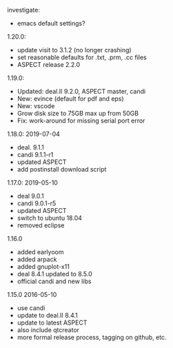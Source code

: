 investigate:
 - emacs default settings?

1.20.0:
- update visit to 3.1.2 (no longer crashing)
- set reasonable defaults for .txt, .prm, .cc files
- ASPECT release 2.2.0

1.19.0:
  - Updated: deal.II 9.2.0, ASPECT master, candi
  - New: evince (default for pdf and eps)
  - New: vscode
  - Grow disk size to 75GB max up from 50GB
  - Fix: work-around for missing serial port error

1.18.0: 2019-07-04
  - deal. 9.1.1
  - candi 9.1.1-r1
  - updated ASPECT
  - add postinstall download script

1.17.0: 2019-05-10
  - deal 9.0.1
  - candi 9.0.1-r5
  - updated ASPECT
  - switch to ubuntu 18.04
  - removed eclipse

1.16.0 
  - added earlyoom
  - added arpack
  - added gnuplot-x11
  - deal 8.4.1 updated to 8.5.0
  - official candi and new libs

1.15.0 2016-05-10
  - use candi
  - update to deal.II 8.4.1
  - update to latest ASPECT
  - also include qtcreator
  - more formal release process, tagging on github, etc. 
